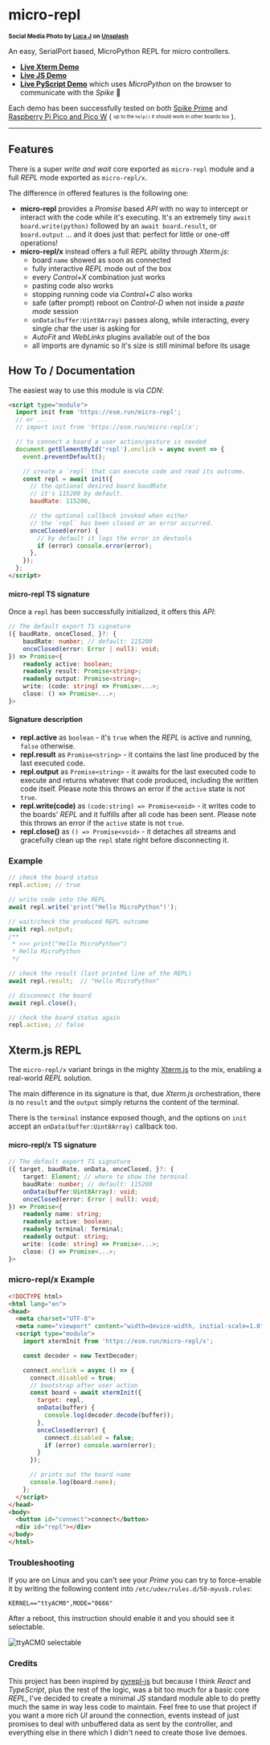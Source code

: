 # micro-repl

<sup>**Social Media Photo by [Luca J](https://unsplash.com/@lucajns) on [Unsplash](https://unsplash.com/)**</sup>

An easy, SerialPort based, MicroPython REPL for micro controllers.

  * **[Live Xterm Demo](https://webreflection.github.io/micro-repl/xterm/)**
  * **[Live JS Demo](https://webreflection.github.io/micro-repl/)**
  * **[Live PyScript Demo](https://webreflection.github.io/micro-repl/mpy/)** which uses *MicroPython* on the browser to communicate with the *Spike* 🤯

Each demo has been successfully tested on both [Spike Prime](https://spike.legoeducation.com/prime/lobby/) and [Raspberry Pi Pico and Pico W](https://www.raspberrypi.com/documentation/microcontrollers/raspberry-pi-pico.html) ( <sup><sub>up to the `help()` it should work in other boards too</sub></sup> ).

- - -

## Features

There is a super *write and wait* core exported as `micro-repl` module and a full *REPL* mode exported as `micro-repl/x`.

The difference in offered features is the following one:

  * **micro-repl** provides a *Promise* based *API* with no way to intercept or interact with the code while it's executing. It's an extremely tiny `await board.write(python)` followed by an `await board.result`, or `board.output` ... and it does just that: perfect for little or one-off operations!
  * **micro-repl/x** instead offers a full *REPL* ability through *Xterm.js*:
    * board `name` showed as soon as connected
    * fully interactive *REPL* mode out of the box
    * every *Control+X* combination just works
    * pasting code also works
    * stopping running code via *Control+C* also works
    * safe (after prompt) reboot on *Control-D* when not inside a *paste mode* session
    * `onData(buffer:Uint8Array)` passes along, while interacting, every single char the user is asking for
    * *AutoFit* and *WebLinks* plugins available out of the box
    * all imports are dynamic so it's size is still minimal before its usage

## How To / Documentation

The easiest way to use this module is via *CDN*:

```html
<script type="module">
  import init from 'https://esm.run/micro-repl';
  // or ...
  // import init from 'https://esm.run/micro-repl/x';

  // to connect a board a user action/gesture is needed
  document.getElementById('repl').onclick = async event => {
    event.preventDefault();

    // create a `repl` that can execute code and read its outcome.
    const repl = await init({
      // the optional desired board baudRate
      // it's 115200 by default.
      baudRate: 115200,

      // the optional callback invoked when either
      // the `repl` has been closed or an error occurred.
      onceClosed(error) {
        // by default it logs the error in devtools
        if (error) console.error(error);
      },
    });
  };
</script>
```

#### micro-repl TS signature

Once a `repl` has been successfully initialized, it offers this *API*:

```ts
// The default export TS signature
({ baudRate, onceClosed, }?: {
    baudRate: number; // default: 115200
    onceClosed(error: Error | null): void;
}) => Promise<{
    readonly active: boolean;
    readonly result: Promise<string>;
    readonly output: Promise<string>;
    write: (code: string) => Promise<...>;
    close: () => Promise<...>;
}>
```

#### Signature description

  * **repl.active** as `boolean` - it's `true` when the *REPL* is active and running, `false` otherwise.
  * **repl.result** as `Promise<string>` - it contains the last line produced by the last executed code.
  * **repl.output** as `Promise<string>` - it awaits for the last executed code to execute and returns whatever that code produced, including the written code itself. Please note this throws an error if the `active` state is not `true`.
  * **repl.write(code)** as `(code:string) => Promise<void>` - it writes code to the boards' *REPL* and it fulfills after all code has been sent. Please note this throws an error if the `active` state is not `true`.
  * **repl.close()** as `() => Promise<void>` - it detaches all streams and gracefully clean up the `repl` state right before disconnecting it.

### Example

```js
// check the board status
repl.active; // true

// write code into the REPL
await repl.write('print("Hello MicroPython")');

// wait/check the produced REPL outcome
await repl.output;
/**
 * >>> print("Hello MicroPython")
 * Hello MicroPython
 */

// check the result (last printed line of the REPL)
await repl.result;  // "Hello MicroPython"

// disconnect the board
await repl.close();

// check the board status again
repl.active; // false
```

## Xterm.js REPL

The `micro-repl/x` variant brings in the mighty [Xterm.js](https://xtermjs.org/) to the mix, enabling a real-world *REPL* solution.

The main difference in its signature is that, due *Xterm.js* orchestration, there is no `result` and the `output` simply returns the content of the terminal.

There is the `terminal` instance exposed though, and the options on `init` accept an `onData(buffer:Uint8Array)` callback too.

#### micro-repl/x TS signature

```ts
// The default export TS signature
({ target, baudRate, onData, onceClosed, }?: {
    target: Element; // where to show the terminal
    baudRate: number; // default: 115200
    onData(buffer:Uint8Array): void;
    onceClosed(error: Error | null): void;
}) => Promise<{
    readonly name: string;
    readonly active: boolean;
    readonly terminal: Terminal;
    readonly output: string;
    write: (code: string) => Promise<...>;
    close: () => Promise<...>;
}>
```

### micro-repl/x Example

```html
<!DOCTYPE html>
<html lang="en">
<head>
  <meta charset="UTF-8">
  <meta name="viewport" content="width=device-width, initial-scale=1.0">
  <script type="module">
    import xtermInit from 'https://esm.run/micro-repl/x';

    const decoder = new TextDecoder;

    connect.onclick = async () => {
      connect.disabled = true;
      // bootstrap after user action
      const board = await xtermInit({
        target: repl,
        onData(buffer) {
          console.log(decoder.decode(buffer));
        },
        onceClosed(error) {
          connect.disabled = false;
          if (error) console.warn(error);
        }
      });

      // prints out the board name
      console.log(board.name);
    };
  </script>
</head>
<body>
  <button id="connect">connect</button>
  <div id="repl"></div>
</body>
</html>
```

### Troubleshooting

If you are on Linux and you can't see your *Prime* you can try to force-enable it by writing the following content into `/etc/udev/rules.d/50-myusb.rules`:

```
KERNEL=="ttyACM0",MODE="0666"
```

After a reboot, this instruction should enable it and you should see it selectable.

![ttyACM0 selectable](./css/spike.png)

### Credits

This project has been inspired by [pyrepl-js](https://github.com/gabrielsessions/pyrepl-js) but because I think *React* and *TypeScript*, plus the rest of the logic, was a bit too much for a basic core *REPL*, I've decided to create a minimal *JS* standard module able to do pretty much the same in way less code to maintain. Feel free to use that project if you want a more rich *UI* around the connection, events instead of just promises to deal with unbuffered data as sent by the controller, and everything else in there which I didn't need to create those live demoes.
